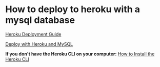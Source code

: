 # How to deploy to heroku with a mysql database

[Heroku Deployment Guide](https://coding-boot-camp.github.io/full-stack/heroku/heroku-deployment-guide)

[Deploy with Heroku and MySQL](https://coding-boot-camp.github.io/full-stack/heroku/deploy-with-heroku-and-mysql)

**If you don't have the Heroku CLI on your computer:**
[How to Install the Heroku CLI](https://coding-boot-camp.github.io/full-stack/heroku/how-to-install-the-heroku-cli)

